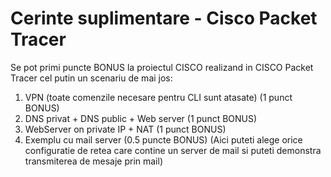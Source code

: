 # Cerinte suplimentare - Cisco Packet Tracer

Se pot primi puncte BONUS la proiectul CISCO realizand in CISCO Packet Tracer cel putin un scenariu de mai jos:

1. VPN (toate comenzile necesare pentru CLI sunt atasate) (1 punct BONUS)
2. DNS privat + DNS public + Web server (1 punct BONUS)
3. WebServer on private IP + NAT (1 punct BONUS)
4. Exemplu cu mail server (0.5 puncte BONUS)  (Aici puteti alege orice configuratie de retea care contine un server de mail si puteti demonstra transmiterea de mesaje prin mail)